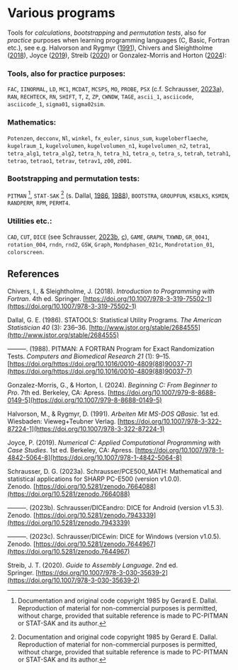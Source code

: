 # Various programs

Tools for *calculations*, *bootstrapping* and *permutation tests*, also for *practice* purposes when learning programming languages ​​(C, Basic, Fortran etc.), see e.g. Halvorson and Rygmyr ([1991](https://doi.org/10.1007/978-3-322-87224-1)), Chivers and Sleightholme ([2018](https://doi.org/10.1007/978-3-319-75502-1)), Joyce ([2019](https://doi.org/10.1007/978-1-4842-5064-8)), Streib ([2020](https://doi.org/10.1007/978-3-030-35639-2)) or Gonzalez-Morris and Horton ([2024](https://doi.org/10.1007/979-8-8688-0149-5)):

### Tools, also for practice purposes:

`FAC`, `IINORMAL`, `LD`, `MC1`, `MCDAT`, `MCSPS`, `MO`, `PROBE`, `PSX` (c.f. Schrausser, [2023a](https://doi.org/10.5281/zenodo.7664088)), `RAN`, `RECHTECK`, `RN`, `SHIFT`, `T`, `Z`, `ZP`, `CWNDW`, `TAGE`, `ascii_1`, `asciicode`, `asciicode_1`, `sigma01`, `sigma02sim`.

### Mathematics:
`Potenzen`, `decconv`, `Nl`, `winkel`, `fx_euler`, `sinus_sum`, `kugeloberflaeche`, `kugelraum_1`, `kugelvolumen`, `kugelvolumen_n1`, `kugelvolumen_n2`, `tetra1`, `tetra_alg1`, `tetra_alg2`, `tetra_h`, `tetra_h1`, `tetra_o`, `tetra_s`, `tetrah`, `tetrah1`, `tetrao`, `tetrao1`, `tetrav`, `tetrav1`, `z00`, `z001`.

### Bootstrapping and permutation tests:

`PITMAN` [^1], `STAT-SAK` [^1] (s. Dallal, [1986](http://www.jstor.org/stable/2684555), [1988](https://doi.org/https://doi.org/10.1016/0010-4809(88)90037-7)), `BOOTSTRA`, `GROUPFUN`, `KSBLKS`, `KSMIN`, `RANDPERM`, `RPM`, `PERMT4`.

### Utilities etc.:

`CAD`, `CUT`, `DICE` (see Schrausser, [2023b](https://doi.org/10.5281/zenodo.7943339), [c](https://doi.org/10.5281/zenodo.7644967)), `GAME`, `GRAPH`, `TXWND`, `GR_0041`, `rotation_004`, `rndn`, `rnd2`, `GSW`, `Graph`, `Mondphasen_021c`, `Mondrotation_01`, `colorscreen`.

## References

Chivers, I., & Sleightholme, J. (2018). *Introduction to Programming with Fortran*. 4th ed. Springer. [https://doi.org/10.1007/978-3-319-75502-1](https://doi.org/10.1007/978-3-319-75502-1)

Dallal, G. E. (1986). STATOOLS: Statistical Utility Programs. *The American Statistician 40* (3): 236–36. [http://www.jstor.org/stable/2684555](http://www.jstor.org/stable/2684555)

———. (1988). PITMAN: A FORTRAN Program for Exact Randomization Tests. *Computers and Biomedical Research 21* (1): 9–15. [https://doi.org/https://doi.org/10.1016/0010-4809(88)90037-7](https://doi.org/https://doi.org/10.1016/0010-4809(88)90037-7)

Gonzalez-Morris, G., & Horton, I. (2024). *Beginning C: From Beginner to Pro*. 7th ed. Berkeley, CA: Apress. [https://doi.org/10.1007/979-8-8688-0149-5](https://doi.org/10.1007/979-8-8688-0149-5)

Halvorson, M., & Rygmyr, D. (1991). *Arbeiten Mit MS-DOS QBasic*. 1st ed. Wiesbaden: Vieweg+Teubner Verlag. [https://doi.org/10.1007/978-3-322-87224-1](https://doi.org/10.1007/978-3-322-87224-1)

Joyce, P. (2019). *Numerical C: Applied Computational Programming with Case Studies*. 1st ed. Berkeley, CA: Apress. [https://doi.org/10.1007/978-1-4842-5064-8](https://doi.org/10.1007/978-1-4842-5064-8)

Schrausser, D. G. (2023a). Schrausser/PCE500_MATH: Mathematical and statistical applications for SHARP PC-E500 (version v1.0.0). Zenodo. [https://doi.org/10.5281/zenodo.7664088](https://doi.org/10.5281/zenodo.7664088)

———. (2023b). Schrausser/DICEandro: DICE for Android (version v1.5.3). Zenodo. [https://doi.org/10.5281/zenodo.7943339](https://doi.org/10.5281/zenodo.7943339)

———. (2023c). Schrausser/DICEwin: DICE for Windows (version v1.0.5). Zenodo. [https://doi.org/10.5281/zenodo.7644967](https://doi.org/10.5281/zenodo.7644967)

Streib, J. T. (2020). *Guide to Assembly Language*. 2nd ed. Springer. [https://doi.org/10.1007/978-3-030-35639-2](https://doi.org/10.1007/978-3-030-35639-2)

[^1]:Documentation and original code copyright 1985 by Gerard E. Dallal. Reproduction of material for non-commercial purposes is permitted, without charge, provided that suitable reference is made to PC-PITMAN or STAT-SAK and its author. 
